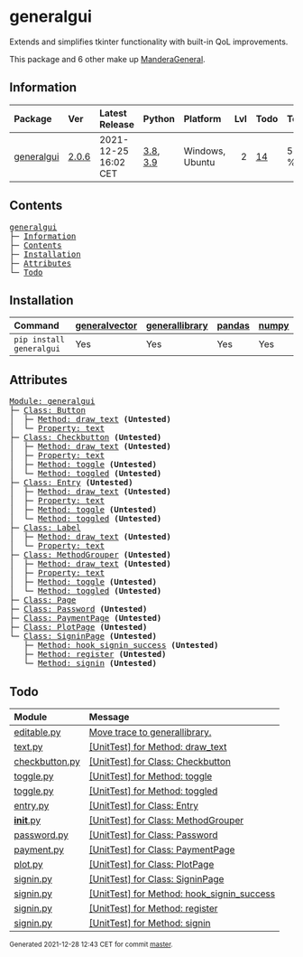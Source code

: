 # generalgui
Extends and simplifies tkinter functionality with built-in QoL improvements.

This package and 6 other make up [ManderaGeneral](https://github.com/ManderaGeneral).

## Information
| Package                                                    | Ver                                           | Latest Release       | Python                                                                                                                   | Platform        |   Lvl | Todo                                                    | Tests   |
|:-----------------------------------------------------------|:----------------------------------------------|:---------------------|:-------------------------------------------------------------------------------------------------------------------------|:----------------|------:|:--------------------------------------------------------|:--------|
| [generalgui](https://github.com/ManderaGeneral/generalgui) | [2.0.6](https://pypi.org/project/generalgui/) | 2021-12-25 16:02 CET | [3.8](https://www.python.org/downloads/release/python-380/), [3.9](https://www.python.org/downloads/release/python-390/) | Windows, Ubuntu |     2 | [14](https://github.com/ManderaGeneral/generalgui#Todo) | 55.1 %  |

## Contents
<pre>
<a href='#generalgui'>generalgui</a>
├─ <a href='#Information'>Information</a>
├─ <a href='#Contents'>Contents</a>
├─ <a href='#Installation'>Installation</a>
├─ <a href='#Attributes'>Attributes</a>
└─ <a href='#Todo'>Todo</a>
</pre>

## Installation
| Command                  | <a href='https://pypi.org/project/generalvector'>generalvector</a>   | <a href='https://pypi.org/project/generallibrary'>generallibrary</a>   | <a href='https://pypi.org/project/pandas'>pandas</a>   | <a href='https://pypi.org/project/numpy'>numpy</a>   |
|:-------------------------|:---------------------------------------------------------------------|:-----------------------------------------------------------------------|:-------------------------------------------------------|:-----------------------------------------------------|
| `pip install generalgui` | Yes                                                                  | Yes                                                                    | Yes                                                    | Yes                                                  |

## Attributes
<pre>
<a href='https://github.com/ManderaGeneral/generalgui/blob/master/generalgui/__init__.py#L1'>Module: generalgui</a>
├─ <a href='https://github.com/ManderaGeneral/generalgui/blob/master/generalgui/elements/button.py#L8'>Class: Button</a>
│  ├─ <a href='https://github.com/ManderaGeneral/generalgui/blob/master/generalgui/properties/text.py#L34'>Method: draw_text</a> <b>(Untested)</b>
│  └─ <a href='https://github.com/ManderaGeneral/generalgui/blob/master/generalgui/properties/text.py#L19'>Property: text</a>
├─ <a href='https://github.com/ManderaGeneral/generalgui/blob/master/generalgui/elements/checkbutton.py#L10'>Class: Checkbutton</a> <b>(Untested)</b>
│  ├─ <a href='https://github.com/ManderaGeneral/generalgui/blob/master/generalgui/properties/text.py#L34'>Method: draw_text</a> <b>(Untested)</b>
│  ├─ <a href='https://github.com/ManderaGeneral/generalgui/blob/master/generalgui/properties/text.py#L19'>Property: text</a>
│  ├─ <a href='https://github.com/ManderaGeneral/generalgui/blob/master/generalgui/properties/toggle.py#L23'>Method: toggle</a> <b>(Untested)</b>
│  └─ <a href='https://github.com/ManderaGeneral/generalgui/blob/master/generalgui/properties/toggle.py#L20'>Method: toggled</a> <b>(Untested)</b>
├─ <a href='https://github.com/ManderaGeneral/generalgui/blob/master/generalgui/elements/entry.py#L10'>Class: Entry</a> <b>(Untested)</b>
│  ├─ <a href='https://github.com/ManderaGeneral/generalgui/blob/master/generalgui/properties/text.py#L34'>Method: draw_text</a> <b>(Untested)</b>
│  ├─ <a href='https://github.com/ManderaGeneral/generalgui/blob/master/generalgui/properties/text.py#L19'>Property: text</a>
│  ├─ <a href='https://github.com/ManderaGeneral/generalgui/blob/master/generalgui/properties/toggle.py#L23'>Method: toggle</a> <b>(Untested)</b>
│  └─ <a href='https://github.com/ManderaGeneral/generalgui/blob/master/generalgui/properties/toggle.py#L20'>Method: toggled</a> <b>(Untested)</b>
├─ <a href='https://github.com/ManderaGeneral/generalgui/blob/master/generalgui/elements/label.py#L8'>Class: Label</a>
│  ├─ <a href='https://github.com/ManderaGeneral/generalgui/blob/master/generalgui/properties/text.py#L34'>Method: draw_text</a> <b>(Untested)</b>
│  └─ <a href='https://github.com/ManderaGeneral/generalgui/blob/master/generalgui/properties/text.py#L19'>Property: text</a>
├─ <a href='https://github.com/ManderaGeneral/generalgui/blob/master/generalgui/__init__.py#L12'>Class: MethodGrouper</a> <b>(Untested)</b>
│  ├─ <a href='https://github.com/ManderaGeneral/generalgui/blob/master/generalgui/properties/text.py#L34'>Method: draw_text</a> <b>(Untested)</b>
│  ├─ <a href='https://github.com/ManderaGeneral/generalgui/blob/master/generalgui/properties/text.py#L19'>Property: text</a>
│  ├─ <a href='https://github.com/ManderaGeneral/generalgui/blob/master/generalgui/properties/toggle.py#L23'>Method: toggle</a> <b>(Untested)</b>
│  └─ <a href='https://github.com/ManderaGeneral/generalgui/blob/master/generalgui/properties/toggle.py#L20'>Method: toggled</a> <b>(Untested)</b>
├─ <a href='https://github.com/ManderaGeneral/generalgui/blob/master/generalgui/elements/page.py#L8'>Class: Page</a>
├─ <a href='https://github.com/ManderaGeneral/generalgui/blob/master/generalgui/elements/subelements/password.py#L5'>Class: Password</a> <b>(Untested)</b>
├─ <a href='https://github.com/ManderaGeneral/generalgui/blob/master/generalgui/pages/payment.py#L8'>Class: PaymentPage</a> <b>(Untested)</b>
├─ <a href='https://github.com/ManderaGeneral/generalgui/blob/master/generalgui/pages/plot.py#L5'>Class: PlotPage</a> <b>(Untested)</b>
└─ <a href='https://github.com/ManderaGeneral/generalgui/blob/master/generalgui/pages/signin.py#L5'>Class: SigninPage</a> <b>(Untested)</b>
   ├─ <a href='https://github.com/ManderaGeneral/generalgui/blob/master/generalgui/pages/signin.py#L22'>Method: hook_signin_success</a> <b>(Untested)</b>
   ├─ <a href='https://github.com/ManderaGeneral/generalgui/blob/master/generalgui/pages/signin.py#L34'>Method: register</a> <b>(Untested)</b>
   └─ <a href='https://github.com/ManderaGeneral/generalgui/blob/master/generalgui/pages/signin.py#L24'>Method: signin</a> <b>(Untested)</b>
</pre>

## Todo
| Module                                                                                                                            | Message                                                                                                                                              |
|:----------------------------------------------------------------------------------------------------------------------------------|:-----------------------------------------------------------------------------------------------------------------------------------------------------|
| <a href='https://github.com/ManderaGeneral/generalgui/blob/master/generalgui/properties/editable.py#L1'>editable.py</a>           | <a href='https://github.com/ManderaGeneral/generalgui/blob/master/generalgui/properties/editable.py#L5'>Move trace to generallibrary.</a>            |
| <a href='https://github.com/ManderaGeneral/generalgui/blob/master/generalgui/properties/text.py#L1'>text.py</a>                   | <a href='https://github.com/ManderaGeneral/generalgui/blob/master/generalgui/properties/text.py#L34'>[UnitTest] for Method: draw_text</a>            |
| <a href='https://github.com/ManderaGeneral/generalgui/blob/master/generalgui/elements/checkbutton.py#L1'>checkbutton.py</a>       | <a href='https://github.com/ManderaGeneral/generalgui/blob/master/generalgui/elements/checkbutton.py#L10'>[UnitTest] for Class: Checkbutton</a>      |
| <a href='https://github.com/ManderaGeneral/generalgui/blob/master/generalgui/properties/toggle.py#L1'>toggle.py</a>               | <a href='https://github.com/ManderaGeneral/generalgui/blob/master/generalgui/properties/toggle.py#L23'>[UnitTest] for Method: toggle</a>             |
| <a href='https://github.com/ManderaGeneral/generalgui/blob/master/generalgui/properties/toggle.py#L1'>toggle.py</a>               | <a href='https://github.com/ManderaGeneral/generalgui/blob/master/generalgui/properties/toggle.py#L20'>[UnitTest] for Method: toggled</a>            |
| <a href='https://github.com/ManderaGeneral/generalgui/blob/master/generalgui/elements/entry.py#L1'>entry.py</a>                   | <a href='https://github.com/ManderaGeneral/generalgui/blob/master/generalgui/elements/entry.py#L10'>[UnitTest] for Class: Entry</a>                  |
| <a href='https://github.com/ManderaGeneral/generalgui/blob/master/generalgui/__init__.py#L1'>__init__.py</a>                      | <a href='https://github.com/ManderaGeneral/generalgui/blob/master/generalgui/__init__.py#L12'>[UnitTest] for Class: MethodGrouper</a>                |
| <a href='https://github.com/ManderaGeneral/generalgui/blob/master/generalgui/elements/subelements/password.py#L1'>password.py</a> | <a href='https://github.com/ManderaGeneral/generalgui/blob/master/generalgui/elements/subelements/password.py#L5'>[UnitTest] for Class: Password</a> |
| <a href='https://github.com/ManderaGeneral/generalgui/blob/master/generalgui/pages/payment.py#L1'>payment.py</a>                  | <a href='https://github.com/ManderaGeneral/generalgui/blob/master/generalgui/pages/payment.py#L8'>[UnitTest] for Class: PaymentPage</a>              |
| <a href='https://github.com/ManderaGeneral/generalgui/blob/master/generalgui/pages/plot.py#L1'>plot.py</a>                        | <a href='https://github.com/ManderaGeneral/generalgui/blob/master/generalgui/pages/plot.py#L5'>[UnitTest] for Class: PlotPage</a>                    |
| <a href='https://github.com/ManderaGeneral/generalgui/blob/master/generalgui/pages/signin.py#L1'>signin.py</a>                    | <a href='https://github.com/ManderaGeneral/generalgui/blob/master/generalgui/pages/signin.py#L5'>[UnitTest] for Class: SigninPage</a>                |
| <a href='https://github.com/ManderaGeneral/generalgui/blob/master/generalgui/pages/signin.py#L1'>signin.py</a>                    | <a href='https://github.com/ManderaGeneral/generalgui/blob/master/generalgui/pages/signin.py#L22'>[UnitTest] for Method: hook_signin_success</a>     |
| <a href='https://github.com/ManderaGeneral/generalgui/blob/master/generalgui/pages/signin.py#L1'>signin.py</a>                    | <a href='https://github.com/ManderaGeneral/generalgui/blob/master/generalgui/pages/signin.py#L34'>[UnitTest] for Method: register</a>                |
| <a href='https://github.com/ManderaGeneral/generalgui/blob/master/generalgui/pages/signin.py#L1'>signin.py</a>                    | <a href='https://github.com/ManderaGeneral/generalgui/blob/master/generalgui/pages/signin.py#L24'>[UnitTest] for Method: signin</a>                  |

<sup>
Generated 2021-12-28 12:43 CET for commit <a href='https://github.com/ManderaGeneral/generalgui/commit/master'>master</a>.
</sup>
